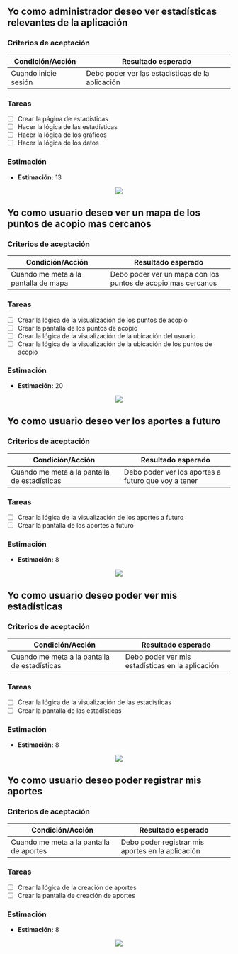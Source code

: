 ## Yo como administrador deseo ver estadísticas relevantes de la aplicación

### Criterios de aceptación

<div align="center">

| **Condición/Acción** | **Resultado esperado**                           |
| -------------------- | ------------------------------------------------ |
| Cuando inicie sesión | Debo poder ver las estadísticas de la aplicación |

</div>

### Tareas

- [ ] Crear la página de estadísticas
- [ ] Hacer la lógica de las estadísticas
- [ ] Hacer la lógica de los gráficos
- [ ] Hacer la lógica de los datos

### Estimación

- **Estimación:** 13

<div align="center">
  <img src="https://github.com/ZephyrusP2/Botellas-de-Amor/assets/85181687/94fb1018-2969-426a-b58e-8509e9203c9c">
</div>

## Yo como usuario deseo ver un mapa de los puntos de acopio mas cercanos

### Criterios de aceptación

<div align="center">

| **Condición/Acción**                 | **Resultado esperado**                                       |
| ------------------------------------ | ------------------------------------------------------------ |
| Cuando me meta a la pantalla de mapa | Debo poder ver un mapa con los puntos de acopio mas cercanos |

</div>

### Tareas

- [ ] Crear la lógica de la visualización de los puntos de acopio
- [ ] Crear la pantalla de los puntos de acopio
- [ ] Crear la lógica de la visualización de la ubicación del usuario
- [ ] Crear la lógica de la visualización de la ubicación de los puntos de acopio

### Estimación

- **Estimación:** 20

<div align="center">
  <img src="https://github.com/ZephyrusP2/Botellas-de-Amor/assets/85181687/44450e1a-e0bc-4945-88ca-9e47a833e486">
</div>


## Yo como usuario deseo ver los aportes a futuro

### Criterios de aceptación

<div align="center">

| **Condición/Acción**                         | **Resultado esperado**                              |
| -------------------------------------------- | --------------------------------------------------- |
| Cuando me meta a la pantalla de estadísticas | Debo poder ver los aportes a futuro que voy a tener |

</div>

### Tareas

- [ ] Crear la lógica de la visualización de los aportes a futuro
- [ ] Crear la pantalla de los aportes a futuro

### Estimación

- **Estimación:** 8

<div align="center">
  <img src="https://github.com/ZephyrusP2/Botellas-de-Amor/assets/85181687/afb1ca47-bbad-47a8-9b8e-6b3bfd5c19d2">
</div>


## Yo como usuario deseo poder ver mis estadísticas

### Criterios de aceptación

<div align="center">

| **Condición/Acción**                         | **Resultado esperado**                           |
| -------------------------------------------- | ------------------------------------------------ |
| Cuando me meta a la pantalla de estadísticas | Debo poder ver mis estadísticas en la aplicación |

</div>

### Tareas

- [ ] Crear la lógica de la visualización de las estadísticas
- [ ] Crear la pantalla de las estadísticas

### Estimación

- **Estimación:** 8

<div align="center">
  <img src="https://github.com/ZephyrusP2/Botellas-de-Amor/assets/85181687/46cbb926-89bd-4c18-b4f9-b78a414c187c">
</div>

## Yo como usuario deseo poder registrar mis aportes

### Criterios de aceptación

<div align="center">

| **Condición/Acción**                    | **Resultado esperado**                            |
| --------------------------------------- | ------------------------------------------------- |
| Cuando me meta a la pantalla de aportes | Debo poder registrar mis aportes en la aplicación |

</div>

### Tareas

- [ ] Crear la lógica de la creación de aportes
- [ ] Crear la pantalla de creación de aportes

### Estimación

- **Estimación:** 8

<div align="center">
  <img src="https://github.com/ZephyrusP2/Botellas-de-Amor/assets/85181687/be173b77-dd9a-4929-8433-25cf984d6f28">
</div>
